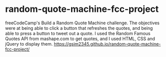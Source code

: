 # random-quote-machine-fcc-project
freeCodeCamp's Build a Random Quote Machine challenge. The objectives were at being able to click a button that refreshes the quotes, and being able to press a button to tweet out a quote.
I used the Random Famous Quotes API from mashape.com to get quotes, and I used HTML, CSS and jQuery to display them. 
https://gsim2345.github.io/random-quote-machine-fcc-project/
